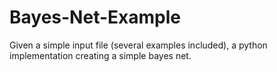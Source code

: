 # Bayes-Net-Example
Given a simple input file (several examples included), a python implementation creating a simple bayes net.
